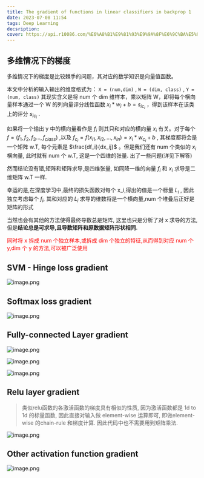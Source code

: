 ```yaml
---
title: The gradient of functions in linear classifiers in backprop 1
date: 2023-07-08 11:54
tags: Deep Learning
decsription:
cover: https://api.r10086.com/%E6%A8%B1%E9%81%93%E9%9A%8F%E6%9C%BA%E5%9B%BE%E7%89%87api%E6%8E%A5%E5%8F%A3.php?%E5%9B%BE%E7%89%87%E7%B3%BB%E5%88%97=%E5%8A%A8%E6%BC%AB%E7%BB%BC%E5%90%882
---
```


## 多维情况下的梯度

多维情况下的梯度是比较棘手的问题，其对应的数学知识是向量值函数。

本文中分析的输入输出的维度格式为：
`X = (num,dim)` , `W = (dim, class)` , `Y = (num, class)`
其现实含义是将 num 个 dim 维样本，乘以矩阵 W，即将每个横向量样本通过一个 W 的列向量评分线性函数 $x_i * w_i + b =s_{ic_i}$ ，得到该样本在该类上的评分 $s_{ic_i}$ .

如果将一个输出 y 中的横向量看作是 $f_i$ 则其只和对应的横向量 $x_i$ 有关。对于每个 $f = (f_1,f_2, f_3 \dots , f_{class})$ ,以及 $f_{c_i} = f(x_{i1}, x_{i2}, \dots , x_{in}) = x_i * w_{c_i} + b$ , 其梯度都将会是一个矩阵 w.T, 每个元素是 $\frac{df_i}{dx_ij}$ 。但是我们还有 num 个类似的 $x_i$ 横向量, 此时就有 num 个 w.T, 这是一个四维的张量. 出了一些问题(详见下解答)

然而结论没有错,矩阵和矩阵求导,是四维张量, 如同降一维的向量 $f_i$ 和 $x_i$ 求导是二维矩阵 w.T 一样.

幸运的是,在深度学习中,最终的损失函数对每个 x_i,得出的值是一个标量 $L_i$ , 因此独立考虑每个 $f_i$, 其和对应的 $L_i$ 求导的维数将是一个横向量,num 个堆叠后正好是矩阵的形式

当然也会有其他的方法使得最终导数总是矩阵, 这里也只是分析了对 x 求导的方法,但是**结论总是可求导,且导数矩阵和原数据矩阵形状相同.**

<font color=red>同时将 x 拆成 num 个独立样本,或拆成 dim 个独立的特征,从而得到对应 num 个 y,dim 个 y 的方法,可以被广泛使用</font>

## SVM - Hinge loss gradient

![image.png](https://s2.loli.net/2023/07/08/7PHkbgMIzUCViN8.png)

## Softmax loss gradient

![image.png](https://s2.loli.net/2023/07/08/JFsHMlRwnjUfcqN.png)

## Fully-connected Layer gradient

![image.png](https://s2.loli.net/2023/07/08/uSW3MJaLtAdUGr8.png)

![image.png](https://s2.loli.net/2023/07/08/2HFs1C4NdQJ6DEB.png)

![image.png](https://s2.loli.net/2023/07/08/ts49IC2zSelDEPa.png)


## Relu layer gradient

> 类似relu函数的各激活函数的梯度具有相似的性质, 因为激活函数都是 1d to 1d 的标量函数, 因此直接对输入做 element-wise 运算即可, 即做element-wise 的chain-rule 和梯度计算. 因此代码中也不需要用到矩阵乘法.

![image.png](https://s2.loli.net/2023/07/08/ZM4xHj9YoOTa2UV.png)

## Other activation function gradient

![image.png](https://s2.loli.net/2023/07/08/DEzR8fKJjeyL31P.png)

